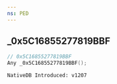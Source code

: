 ```yaml
---
ns: PED
---
```

## _0x5C16855277819BBF

```c
// 0x5C16855277819BBF
Any _0x5C16855277819BBF();
```

```
NativeDB Introduced: v1207
```

